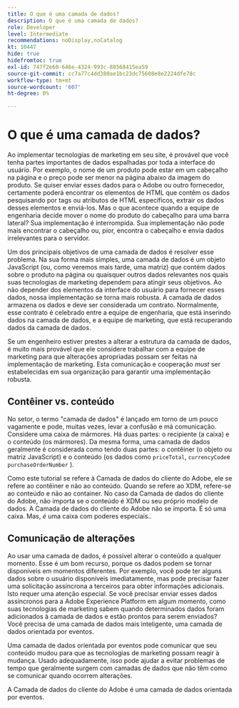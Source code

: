 ```yaml
---
title: O que é uma camada de dados?
description: O que é uma camada de dados?
role: Developer
level: Intermediate
recommendations: noDisplay,noCatalog
kt: 10447
hide: true
hidefromtoc: true
exl-id: 747f2e60-646e-4324-993c-88568415ea59
source-git-commit: cc7a77c4dd380ae1bc23dc75608e8e2224dfe78c
workflow-type: tm+mt
source-wordcount: '607'
ht-degree: 0%

---
```


# O que é uma camada de dados?

Ao implementar tecnologias de marketing em seu site, é provável que você tenha partes importantes de dados espalhadas por toda a interface do usuário. Por exemplo, o nome de um produto pode estar em um cabeçalho na página e o preço pode ser menor na página abaixo da imagem do produto. Se quiser enviar esses dados para o Adobe ou outro fornecedor, certamente poderá encontrar os elementos de HTML que contêm os dados pesquisando por tags ou atributos de HTML específicos, extrair os dados desses elementos e enviá-los. Mas o que acontece quando a equipe de engenharia decide mover o nome do produto do cabeçalho para uma barra lateral? Sua implementação é interrompida. Sua implementação não pode mais encontrar o cabeçalho ou, pior, encontra o cabeçalho e envia dados irrelevantes para o servidor.

Um dos principais objetivos de uma camada de dados é resolver esse problema. Na sua forma mais simples, uma camada de dados é um objeto JavaScript (ou, como veremos mais tarde, uma matriz) que contém dados sobre o produto na página ou quaisquer outros dados relevantes nos quais suas tecnologias de marketing dependem para atingir seus objetivos. Ao não depender dos elementos da interface do usuário para fornecer esses dados, nossa implementação se torna mais robusta. A camada de dados armazena os dados e deve ser considerada um contrato. Normalmente, esse contrato é celebrado entre a equipe de engenharia, que está inserindo dados na camada de dados, e a equipe de marketing, que está recuperando dados da camada de dados.

Se um engenheiro estiver prestes a alterar a estrutura da camada de dados, é muito mais provável que ele considere trabalhar com a equipe de marketing para que alterações apropriadas possam ser feitas na implementação de marketing. Esta comunicação e cooperação _must_ ser estabelecidas em sua organização para garantir uma implementação robusta.

## Contêiner vs. conteúdo

No setor, o termo &quot;camada de dados&quot; é lançado em torno de um pouco vagamente e pode, muitas vezes, levar a confusão e má comunicação. Considere uma caixa de mármores. Há duas partes: o recipiente (a caixa) e o conteúdo (os mármores). Da mesma forma, uma camada de dados geralmente é considerada como tendo duas partes: o contêiner (o objeto ou matriz JavaScript) e o conteúdo (os dados como `priceTotal`, `currencyCode`e `purchaseOrderNumber` ).

Como este tutorial se refere à Camada de dados do cliente do Adobe, ele se refere ao contêiner e não ao conteúdo. Quando se refere ao XDM, refere-se ao conteúdo e não ao container. No caso da Camada de dados do cliente do Adobe, não importa se o conteúdo é XDM ou seu próprio modelo de dados. A Camada de dados do cliente do Adobe não se importa. É só uma caixa. Mas, _é_ uma caixa com poderes especiais..

## Comunicação de alterações

Ao usar uma camada de dados, é possível alterar o conteúdo a qualquer momento. Esse é um bom recurso, porque os dados podem se tornar disponíveis em momentos diferentes. Por exemplo, você pode ter alguns dados sobre o usuário disponíveis imediatamente, mas pode precisar fazer uma solicitação assíncrona a terceiros para obter informações adicionais. Isto requer uma atenção especial. Se você precisar enviar esses dados assíncronos para a Adobe Experience Platform em algum momento, como suas tecnologias de marketing sabem quando determinados dados foram adicionados à camada de dados e estão prontos para serem enviados? Você precisa de uma camada de dados mais inteligente, uma camada de dados orientada por eventos.

Uma camada de dados orientada por eventos pode comunicar que seu conteúdo mudou para que as tecnologias de marketing possam reagir à mudança. Usado adequadamente, isso pode ajudar a evitar problemas de tempo que geralmente surgem com camadas de dados que não têm como se comunicar quando ocorrem alterações.

A Camada de dados do cliente do Adobe é uma camada de dados orientada por eventos.

